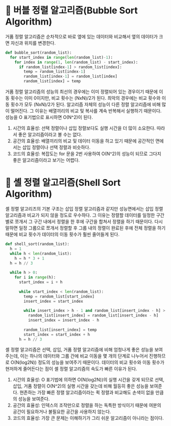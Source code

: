 # :evergreen_tree: 버블 정렬 알고리즘(Bubble Sort Algorithm)
거품 정렬 알고리즘은 순차적으로 바로 옆에 있는 데이터와 비교해서 옆의 데이터가 크면 자신과 위치를 변경한다.

```Python
def bubble_sort(random_list):
  for start_index in range(len(random_list)-1):
    for index in range(1, len(random_list) - start_index):
      if random_list[index-1] > random_list[index]:
        temp = random_list[index-1]
        random_list[index-1] = random_list[index]
        random_list[index] = temp
```

거품 정렬 알고리즘의 성능의 최선의 경우에는 이미 정렬되어 있는 경우이기 때문에 이동 횟수는 이미 0이지만, 비교 횟수는 (NxN)/2가 된다. 최악의 경우에는 비교 횟수와 이동 횟수가 모두 (NxN)/2가 된다. 알고리즘 자체의 성능이 다른 정렬 알고리즘에 비해 많이 떨어진다. 그 이유는 배열끼리의 비교 및 복사를 계속 반복해서 실행하기 때문이다. 성능을 O 표기법으로 표시하면 O(N^2)이 된다.

1. 시간의 효율성: 선택 정렬이나 삽입 정렬보다도 실행 시간을 더 많이 소요한다. 따라서 좋은 알고리즘이라고 볼 수는 없다.
2. 공간의 효율성: 배열끼리의 비교 및 데이터 이동을 하고 있기 때문에 공간적인 면에서는 삽입 정렬이나 선택 정렬과 비슷하다.
3. 코드의 효율성: 복잡도는 for 문을 2번 사용하여 O(N^2)의 성능이 되므로 그다지 좋은 알고리즘이라고 보기는 어렵다.

# :deciduous_tree: 셸 정렬 알고리즘(Shell Sort Algorithm)
셸 정렬 알고리즈의 기본 구조는 삽입 정렬 알고리즘과 같지만 성능면에서는 삽입 정렬 알고리즘과 비교가 되지 않을 정도로 우수하다. 그 이유는 정렬할 데이터를 일정한 구간별로 쪼개서 그 구간 내에서 정렬을 한 후에 구간을 합쳐서 정렬을 하기 때문이다. 다시 말하면 일정 그룹으로 쪼개서 정렬할 후 그룹 내의 정렬이 완료된 후에 전체 정렬을 하기 때문에 비교 횟수가 데이터의 이동 횟수가 훨씬 줄어들게 된다.

```Python
def shell_sort(random_list):
  h = 1
  while h < len(random_list):
    h = h * 3 + 1
  h = h // 3
  
  while h > 0:
    for i in range(h):
      start_index = i + h
      
      while start_index < len(random_list):
        temp = random_list[start_index]
        insert_index = start_index
        
        while insert_index > h - 1 and random_list[insert_index - h] > temp:
          random_list[insert_index] = random_list[insert_index - h]
          insert_index = insert_index - h
        
        random_list[insert_index] = temp
        start_index = start_index + h
      h = h // 3
```

셸 정렬 알고리즘은 선택, 삽입, 거품 정렬 알고리즘에 비해 엄청나게 좋은 성능을 보여주는데, 이는 하나의 데이터와 그룹 간에 비교 이동을 몇 개의 단계로 나누어서 진행하므로 O(N(log2N)) 정도의 성능을 보여주기 때문이다. 데이터의 비교 횟수와 이동 횟수가 현저하게 줄어든다는 점이 셸 정렬 알고리즘의 속도가 빠른 이유가 된다.

1. 시간의 효율성: O 표기법에 의하면 O(N(log2N))의 실행 시간을 갖게 되므로 선택, 삽입, 거품 정렬이 O(N^2)의 실행 시간을 갖는데 비해 월등히 좋은 성능을 보여준다. 현존하는 가장 빠른 정렬 알고리즘이라는 퀵 정렬과 비교해도 손색이 없을 만큼의 성능을 보여준다.
2. 공간의 효율성: 인덱스의 조작만으로 정렬을 하는 독특한 방식이기 때문에 여분의 공간이 필요하거나 불필요한 공간을 사용하지 않는다.
3. 코드의 효율성: 가장 큰 문제는 이해하기가 그리 쉬운 알고리즘이 아니라는 점이다.
